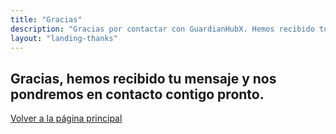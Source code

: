 ```yaml
---
title: "Gracias"
description: "Gracias por contactar con GuardianHubX. Hemos recibido tu mensaje y nos pondremos en contacto contigo pronto."
layout: "landing-thanks"
---
```


<section class="thanks mb-5">
  <h2 class="text-center mb-4">Gracias, hemos recibido tu mensaje y nos pondremos en contacto contigo pronto.</h2>
  <div class="text-center">
    <a href="/es/">Volver a la página principal</a>
  </div>
</section>